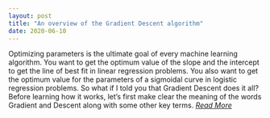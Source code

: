 ```yaml
---
layout: post
title: "An overview of the Gradient Descent algorithm"
date: 2020-06-10
---
```


Optimizing parameters is the ultimate goal of every machine learning algorithm. You want to get the optimum value of the slope and the intercept to get the line of best fit in linear regression problems. You also want to get the optimum value for the parameters of a sigmoidal curve in logistic regression problems. So what if I told you that Gradient Descent does it all?
Before learning how it works, let’s first make clear the meaning of the words Gradient and Descent along with some other key terms. <a href="https://medium.com/free-code-camp/an-overview-of-the-gradient-descent-algorithm-8645c9e4de1e"><em>Read More</em></a>
